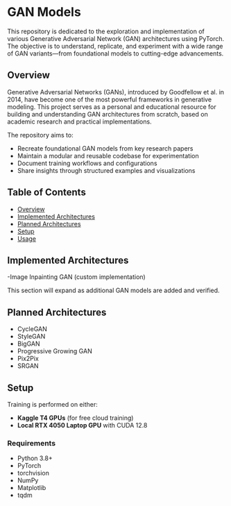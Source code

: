 # GAN Models

This repository is dedicated to the exploration and implementation of various Generative Adversarial Network (GAN) architectures using PyTorch. The objective is to understand, replicate, and experiment with a wide range of GAN variants—from foundational models to cutting-edge advancements.

## Overview

Generative Adversarial Networks (GANs), introduced by Goodfellow et al. in 2014, have become one of the most powerful frameworks in generative modeling. This project serves as a personal and educational resource for building and understanding GAN architectures from scratch, based on academic research and practical implementations.

The repository aims to:
- Recreate foundational GAN models from key research papers
- Maintain a modular and reusable codebase for experimentation
- Document training workflows and configurations
- Share insights through structured examples and visualizations

## Table of Contents

- [Overview](#overview)
- [Implemented Architectures](#implemented-architectures)
- [Planned Architectures](#planned-architectures)
- [Setup](#setup)
- [Usage](#usage)
## Implemented Architectures

-Image Inpainting GAN (custom implementation)

This section will expand as additional GAN models are added and verified.

## Planned Architectures

- CycleGAN
- StyleGAN
- BigGAN
- Progressive Growing GAN
- Pix2Pix
- SRGAN

## Setup

Training is performed on either:
- **Kaggle T4 GPUs** (for free cloud training)
- **Local RTX 4050 Laptop GPU** with CUDA 12.8

### Requirements

- Python 3.8+
- PyTorch
- torchvision
- NumPy
- Matplotlib
- tqdm
